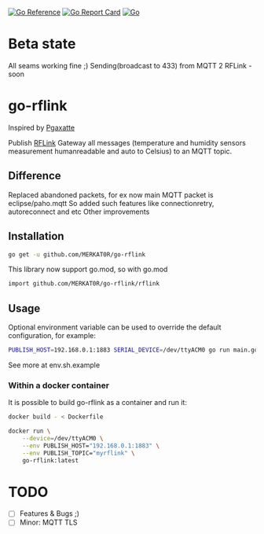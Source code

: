 [![Go Reference](https://pkg.go.dev/badge/github.com/MERKAT0R/go-rflink/rflink.svg)](https://pkg.go.dev/github.com/MERKAT0R/go-rflink/rflink)
[![Go Report Card](https://goreportcard.com/badge/github.com/MERKAT0R/go-rflink)](https://goreportcard.com/report/github.com/MERKAT0R/go-rflink)
[![Go](https://github.com/MERKAT0R/go-RFLink/actions/workflows/goRFLink.yml/badge.svg)](https://github.com/MERKAT0R/go-RFLink/actions/workflows/goRFLink.yml)

# Beta state
All seams working fine ;)
Sending(broadcast to 433) from MQTT 2 RFLink - soon
# go-rflink

Inspired by [Pgaxatte](https://github.com/pgaxatte/go-rflink/)

Publish [RFLink](https://www.rflink.nl/) Gateway all messages (temperature and humidity sensors measurement humanreadable and auto to Celsius) to an MQTT topic.

## Difference

Replaced abandoned packets, for ex now main MQTT packet is eclipse/paho.mqtt
So added such features like connectionretry, autoreconnect and etc
Other improvements

## Installation

```bash
go get -u github.com/MERKAT0R/go-rflink
```

This library now support go.mod, so with go.mod

```bash
import github.com/MERKAT0R/go-rflink/rflink
```

## Usage

Optional environment variable can be used to override the default configuration, for example:

```bash
PUBLISH_HOST=192.168.0.1:1883 SERIAL_DEVICE=/dev/ttyACM0 go run main.go
```

See more at env.sh.example

### Within a docker container

It is possible to build go-rflink as a container and run it:

```bash
docker build - < Dockerfile

docker run \
    --device=/dev/ttyACM0 \
    --env PUBLISH_HOST="192.168.0.1:1883" \
    --env PUBLISH_TOPIC="myrflink" \
    go-rflink:latest
```

# TODO

- [ ] Features & Bugs ;)
- [ ] Minor: MQTT TLS
